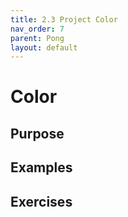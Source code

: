 ```yaml
---
title: 2.3 Project Color
nav_order: 7
parent: Pong
layout: default
---
```


# Color

## Purpose

## Examples

## Exercises
